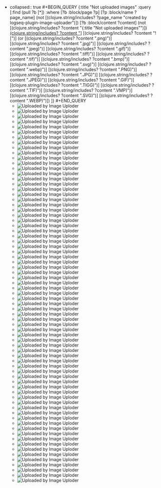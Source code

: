 - collapsed:: true
  #+BEGIN_QUERY
  {:title "Not uploaded images"
    :query [:find (pull ?b [*])
          :where
          [?b :block/page ?p]
          [?p :block/name ?page_name]
          (not [(clojure.string/includes? ?page_name "created by logseq-plugin-image-uploader")])
          [?b :block/content ?content]
          (not [(clojure.string/includes? ?content "{:title \"Not uploaded images\"")])
          [(clojure.string/includes? ?content "](../assets")]
          [(clojure.string/includes? ?content "![")]
          (or [(clojure.string/includes? ?content ".png)")]
              [(clojure.string/includes? ?content ".jpg)")]
              [(clojure.string/includes? ?content ".jpeg)")]
              [(clojure.string/includes? ?content ".gif)")]
              [(clojure.string/includes? ?content ".tiff)")]
              [(clojure.string/includes? ?content ".tif)")]
              [(clojure.string/includes? ?content ".bmp)")]
              [(clojure.string/includes? ?content ".svg)")]
              [(clojure.string/includes? ?content ".webp)")]
              [(clojure.string/includes? ?content ".PNG)")]
              [(clojure.string/includes? ?content ".JPG)")]
              [(clojure.string/includes? ?content ".JPEG)")]
              [(clojure.string/includes? ?content ".GIF)")]
              [(clojure.string/includes? ?content ".TIGG)")]
              [(clojure.string/includes? ?content ".TIF)")]
              [(clojure.string/includes? ?content ".VMP)")]
              [(clojure.string/includes? ?content ".SVG)")]
              [(clojure.string/includes? ?content ".WEBP)")])
        ]}
  #+END_QUERY
	- ![Uploaded by Image Uploder](../assets/image_1659938674558_0.png)
	- ![Uploaded by Image Uploder](../assets/image_1647413834730_0.png)
	- ![Uploaded by Image Uploder](../assets/image_1643552040916_0.png)
	- ![Uploaded by Image Uploder](../assets/image_1647228726041_0.png)
	- ![Uploaded by Image Uploder](../assets/image_1647228744856_0.png)
	- ![Uploaded by Image Uploder](../assets/image_1647228782176_0.png)
	- ![Uploaded by Image Uploder](../assets/image_1656043410287_0.png)
	- ![Uploaded by Image Uploder](../assets/image_1651515592519_0.png)
	- ![Uploaded by Image Uploder](../assets/image_1643594959533_0.png)
	- ![Uploaded by Image Uploder](../assets/image_1643596611751_0.png)
	- ![Uploaded by Image Uploder](../assets/image_1644295992892_0.png)
	- ![Uploaded by Image Uploder](../assets/image_1647228963561_0.png)
	- ![Uploaded by Image Uploder](../assets/image_1647228782176_0.png)
	- ![Uploaded by Image Uploder](../assets/IMG_2362_1653571853371_0.jpg)
	- ![Uploaded by Image Uploder](../assets/image_1645696254146_0.png)
	- ![Uploaded by Image Uploder](../assets/image_1643862702447_0.png)
	- ![Uploaded by Image Uploder](../assets/IMG_2382_1653654561268_0.jpg)
	- ![Uploaded by Image Uploder](../assets/image_1652069699421_0.png)
	- ![Uploaded by Image Uploder](../assets/image_1652065454700_0.png)
	- ![Uploaded by Image Uploder](../assets/IMG_2361_1653569944299_0.jpg)
	- ![Uploaded by Image Uploder](../assets/image_1659956944357_0.png)
	- ![Uploaded by Image Uploder](https://assets.leetcode-cn.com/aliyun-lc-upload/uploads/2018/12/07/circularlinkedlist_test3.png)
	- ![Uploaded by Image Uploder](https://assets.leetcode-cn.com/aliyun-lc-upload/uploads/2018/12/07/circularlinkedlist_test2.png)
	- ![Uploaded by Image Uploder](https://assets.leetcode.com/uploads/2018/12/07/circularlinkedlist.png)
	- ![Uploaded by Image Uploder](https://pbs.twimg.com/media/FZNJ1KjUYAA3NLB.jpg)
	- ![Uploaded by Image Uploder](https://pbs.twimg.com/media/FZNJ1XeVsAAmsZ6.jpg)
	- ![Uploaded by Image Uploder](https://pbs.twimg.com/media/FZNJ0UNUUAEHWYB.jpg)
	- ![Uploaded by Image Uploder](https://pbs.twimg.com/media/FZNJ0qAVEAACCPj.jpg)
	- ![Uploaded by Image Uploder](https://pbs.twimg.com/media/FZNJ1xjVQAEGFZa.jpg)
	- ![Uploaded by Image Uploder](https://pbs.twimg.com/media/FZNJ19OUUAAsD-m.jpg)
	- ![Uploaded by Image Uploder](http://wechatapppro-1252524126.file.myqcloud.com/appBTnjzbdm9563/image/ueditor/76914900_1572244471.jpg)
	- ![Uploaded by Image Uploder](https://pbs.twimg.com/media/FZMg9L6WAAQznlB.png)
	- ![Uploaded by Image Uploder](../assets/image_1660013465463_0.png)
	- ![Uploaded by Image Uploder](https://assets.leetcode.com/uploads/2019/11/08/sample_4_964.png)
	- ![Uploaded by Image Uploder](https://assets.leetcode.com/uploads/2018/10/12/narytreeexample.png)
	- ![Uploaded by Image Uploder](https://assets.leetcode.com/uploads/2020/12/01/tree1.jpg)
	- ![Uploaded by Image Uploder](https://assets.leetcode.com/uploads/2022/06/15/ex1drawio.png)
	- ![Uploaded by Image Uploder](https://assets.leetcode.com/uploads/2022/06/15/ex2drawio.png)
	- ![Uploaded by Image Uploder](https://assets.leetcode.com/uploads/2020/12/01/tree2.jpg)
	- ![Uploaded by Image Uploder](https://assets.leetcode.com/uploads/2018/10/22/robot_maze.png)
	- ![Uploaded by Image Uploder](https://assets.leetcode-cn.com/aliyun-lc-upload/uploads/2020/10/31/q4.gif)
	- ![Uploaded by Image Uploder](https://img.draveness.me/2020-10-19-16031147347484/heap-before-go-1-10.png)
	- ![Uploaded by Image Uploder](https://img.draveness.me/2020-02-29-15829868066435-bump-allocator.png)
	- ![Uploaded by Image Uploder](https://img.draveness.me/2020-02-29-15829868066457-multi-level-cache.png)
	- ![Uploaded by Image Uploder](https://pbs.twimg.com/media/FJtkghqXoAcx3-o.jpg)
	- ![Uploaded by Image Uploder](https://pbs.twimg.com/media/FJtkghiX0AMDhxL.jpg)
	- ![Uploaded by Image Uploder](https://pbs.twimg.com/media/FJtkgiAWUAMiNtD.jpg)
	- ![Uploaded by Image Uploder](https://pbs.twimg.com/media/FZXspWeUYAA6cpS.jpg)
	- ![Uploaded by Image Uploder](https://pbs.twimg.com/media/FFf7HAoVUAQ0Gg_.jpg)
	- ![Uploaded by Image Uploder](https://img.draveness.me/2020-02-29-15829868066446-free-list-allocator.png)
	- ![Uploaded by Image Uploder](https://assets.leetcode-cn.com/aliyun-lc-upload/uploads/2018/12/14/binarysearchtree_improved.png)
	- ![Uploaded by Image Uploder](https://pbs.twimg.com/media/FWJi0NfWQAAfgoj.png)
	- ![Uploaded by Image Uploder](https://pbs.twimg.com/media/FWJi17hWQAEyTkb.jpg)
	- ![Uploaded by Image Uploder](https://pbs.twimg.com/media/FWJi1ZtXgAAnsbw.jpg)
	- ![Uploaded by Image Uploder](https://pbs.twimg.com/media/FWJi1Z7WQAAKzA2.jpg)
	- ![Uploaded by Image Uploder](https://writingexplained.org/wp-content/uploads/english-grammar-rules-contiguous.png)
	- ![Uploaded by Image Uploder](https://writingexplained.org/wp-content/uploads/help-with-writing-continuous.png)
	- ![Uploaded by Image Uploder](https://pbs.twimg.com/media/FZMeZPEUUAA3tP6.jpg)
	- ![Uploaded by Image Uploder](https://assets.leetcode.com/uploads/2021/06/01/flood1-grid.jpg)
	- ![Uploaded by Image Uploder](https://img.draveness.me/2020-02-29-15829868066411-mutator-allocator-collector.png)
	- ![Uploaded by Image Uploder](https://pbs.twimg.com/media/FWJi2Z0WIAA2-kC.jpg)
	- ![Uploaded by Image Uploder](https://writingexplained.org/wp-content/uploads/contiguous-v-continuous.png)
	- ![Uploaded by Image Uploder](https://pbs.twimg.com/media/FWJi0NfWQAAfgoj.png)
	- ![Uploaded by Image Uploder](https://assets.leetcode.com/uploads/2022/06/08/graph4drawio-5.png)
	- ![Uploaded by Image Uploder](https://assets.leetcode.com/uploads/2022/06/07/graph4drawio-1.png)
	- ![Uploaded by Image Uploder](https://pic.leetcode-cn.com/1641096462-IsWZUX-1.png)
	- ![Uploaded by Image Uploder](https://assets.leetcode.com/uploads/2021/12/14/ex1.png)
	- ![Uploaded by Image Uploder](https://assets.leetcode.com/uploads/2021/12/14/ex2.png)
	- ![Uploaded by Image Uploder](../assets/image_1660023587294_0.png)
	- ![Uploaded by Image Uploder](../assets/image_1660049439561_0.png)
	- ![Uploaded by Image Uploder](../assets/image_1661409347735_0.png)
	- ![Uploaded by Image Uploder](../assets/image_1661410454437_0.png)
	- ![Uploaded by Image Uploder](../assets/image_1661411586361_0.png)